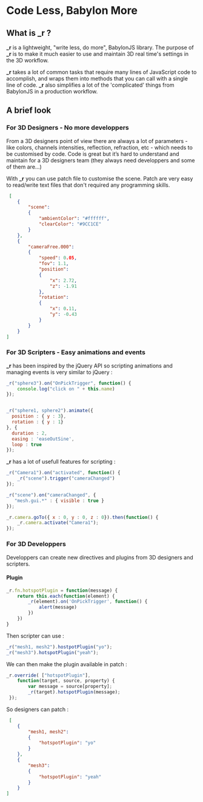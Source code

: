# Code Less, Babylon More

## What is \_r ?

**\_r** is a lightweight, "write less, do more", BabylonJS library. The purpose of **\_r** is to make it much easier to use and maintain 3D real time's settings in the 3D workflow.

**\_r** takes a lot of common tasks that require many lines of JavaScript code to accomplish, and wraps them into methods that you can call with a single line of code. **\_r** also simplifies a lot of the 'complicated' things from BabylonJS in a production workflow.

## A brief look

### For 3D Designers - No more developpers

From a 3D designers point of view there are always a lot of parameters - like colors, channels intensities, reflection, refraction, etc - which needs to be customised by code. 
Code is great but it’s hard to understand and maintain for a 3D designers team (they always need developpers and some of them are...)

With **\_r** you can use patch file to customise the scene. Patch are very easy to read/write text files that don't required any programming skills.

```json
 [
    {
        "scene":
        {
            "ambientColor": "#ffffff",
            "clearColor": "#9CC1CE"
        }
    },
    {
        "cameraFree.000":
        {
            "speed": 0.05,
            "fov": 1.1,
            "position":
            {
                "x": 2.72,
                "z": -1.91
            },
            "rotation":
            {
                "x": 0.11,
                "y": -0.43
            }
        }
    }
]
```


### For 3D Scripters - Easy animations and events

**\_r** has been inspired by the jQuery API so scripting animations and managing events is very similar to jQuery :

```js
_r("sphere3").on("OnPickTrigger", function() {
    console.log("click on " + this.name)
});


_r("sphere1, sphere2").animate({
  position : { y : 3},
  rotation : { y : 1}
}, {
  duration : 2, 
  easing : 'easeOutSine', 
  loop : true 
});
```

**\_r** has a lot of usefull features for scripting  :
```js
_r("Camera1").on("activated", function() {
    _r("scene").trigger("cameraChanged")    
});

_r("scene").on("cameraChanged", {
   "mesh.gui.*" : { visible : true } 
});

_r.camera.goTo({ x : 0, y : 0, z : 0}).then(function() {
    _r.camera.activate("Camera1");
});
```
### For 3D Developpers

Developpers can create new directives and plugins from 3D designers and scripters.

#### Plugin
```js
_r.fn.hotspotPlugin = function(message) {
    return this.each(function(element) {
        _r(element).on('OnPickTrigger', function() {
            alert(message)
        })
    })
}
```
Then scripter can use :
```js
_r("mesh1, mesh2").hostpotPlugin("yo");
_r("mesh3").hotspotPlugin("yeah");
```
We can then make the plugin available in patch  :
```js
_r.override( ["hotspotPlugin"],
    function(target, source, property) {
        var message = source[property];
        _r(target).hotspotPlugin(message);
 });
```
So designers can patch :
```json
 [
    {
        "mesh1, mesh2":
        {
            "hotspotPlugin": "yo"
        }
    },
    {
        "mesh3":
        {
            "hotspotPlugin": "yeah"
        }
    }
]
```

